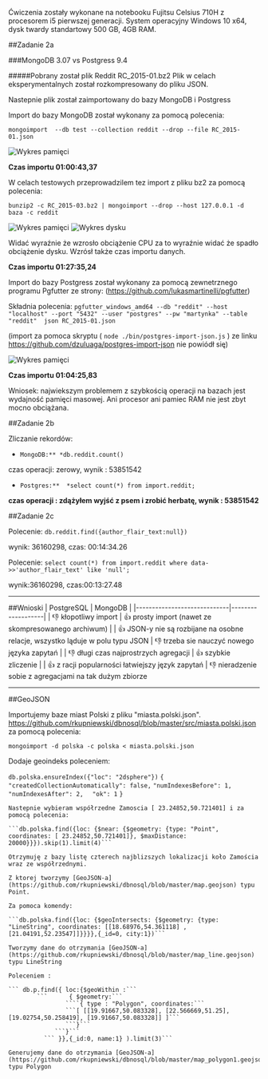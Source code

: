 Ćwiczenia zostały wykonane na notebooku Fujitsu Celsius 710H z procesorem i5 pierwszej generacji. System operacyjny Windows 10 x64, dysk twardy standartowy 500 GB, 4GB RAM.

##Zadanie 2a

###MongoDB 3.07 vs Postgress 9.4

#####Pobrany został plik Reddit RC_2015-01.bz2
Plik w celach eksperymentalnych został rozkompresowany do pliku JSON.

Nastepnie plik został zaimportowany do bazy MongoDB i Postgress

Import do bazy MongoDB został wykonany za pomocą polecenia:

``` mongoimport  --db test --collection reddit --drop --file RC_2015-01.json ```

![Wykres pamięci](pic/1.png)

**Czas importu 01:00:43,37**

W celach testowych przeprowadzilem tez import z pliku bz2 za pomocą polecenia:

```bunzip2 -c RC_2015-03.bz2 | mongoimport --drop --host 127.0.0.1 -d baza -c reddit```

![Wykres pamięci](pic/s1.png)
![Wykres dysku](pic/s2.png)

Widać wyraźnie że wzrosło obciążenie CPU za to wyraźnie widać że spadło obciążenie dysku. Wzrósł także czas importu danych.

**Czas importu 01:27:35,24**




Import do bazy Postgress został wykonany za pomocą zewnetrznego programu Pgfutter ze strony:
(https://github.com/lukasmartinelli/pgfutter)

Składnia polecenia: 
```pgfutter_windows_amd64 --db "reddit" --host "localhost" --port "5432" --user "postgres" --pw "martynka" --table "reddit"  json RC_2015-01.json```

(import za pomoca skryptu ( ```node ./bin/postgres-import-json.js``` ) ze linku https://github.com/dzuluaga/postgres-import-json nie powiódł się)

![Wykres pamięci](pic/3.png)

**Czas importu 01:04:25,83**

Wniosek: najwiekszym problemem z szybkością operacji na bazach jest wydajność pamięci masowej. Ani procesor ani pamiec RAM nie jest zbyt mocno obciążana.


##Zadanie 2b

Zliczanie rekordów:

- ```MongoDB:** *db.reddit.count()```

czas operacji: zerowy, wynik : 53851542

- ```Postgres:**  *select count(*) from import.reddit;```

**czas operacji : zdążyłem wyjść z psem i zrobić herbatę, wynik : 53851542**


##Zadanie 2c

Polecenie:
```db.reddit.find({author_flair_text:null}) ```

wynik: 36160298,
czas: 00:14:34.26

Polecenie:
```select count(*) from import.reddit where data->>'author_flair_text' like 'null';```

wynik:36160298,
czas:00:13:27.48




---------------------------------






##Wnioski
| PostgreSQL                  | MongoDB           |
|-----------------------------|-------------------|
| :-1: kłopotliwy import           | :+1: prosty import (nawet ze skompresowanego archiwum)   |
| :+1: JSON-y nie są rozbijane na osobne relacje, wszystko ląduje w polu typu JSON   | :-1: trzeba sie nauczyć nowego języka zapytań  |
| :-1: długi czas najprostrzych agregacji | :+1: szybkie zliczenie |
| :+1: z racji popularności łatwiejszy język zapytań | :-1: nieradzenie sobie z agregacjami na tak dużym zbiorze

----------------------------------
##GeoJSON

Importujemy baze miast Polski z pliku "miasta.polski.json". https://github.com/rkupniewski/dbnosql/blob/master/src/miasta.polski.json
za pomocą polecenia:

```mongoimport -d polska -c polska < miasta.polski.json```


Dodaje geoindeks poleceniem:

```db.polska.ensureIndex({"loc": "2dsphere"})```
```{ ```
```  "createdCollectionAutomatically": false,```
```"numIndexesBefore": 1,```
```  "numIndexesAfter": 2,```
```  "ok": 1```
```}```
```
Nastepnie wybieram współrzedne Zamoscia [ 23.24852,50.721401] i za pomocą polecenia:

```db.polska.find({loc: {$near: {$geometry: {type: "Point", coordinates: [ 23.24852,50.721401]}, $maxDistance: 20000}}}).skip(1).limit(4)```

Otrzymuję z bazy listę czterech najblizszych lokalizacji koło Zamościa wraz ze współrzednymi.

Z ktorej tworzymy [GeoJSON-a](https://github.com/rkupniewski/dbnosql/blob/master/map.geojson) typu Point.

Za pomoca komendy:

```db.polska.find({loc: {$geoIntersects: {$geometry: {type: "LineString", coordinates: [[18.68976,54.361118] ,[21.04191,52.23547]]}}}},{_id=0, city:1})```

Tworzymy dane do otrzymania [GeoJSON-a](https://github.com/rkupniewski/dbnosql/blob/master/map_line.geojson) typu LineString

Poleceniem :

``` db.p.find({ loc:{$geoWithin :```
        ```      { $geometry:```
                ````{ type : "Polygon", coordinates:```
                ```[ [[19.91667,50.083328], [22.566669,51.25], [19.02754,50.258419], [19.91667,50.083328]] ]```
                ```}```
             ```}```
          ``` }},{_id:0, name:1} ).limit(3)```

Generujemy dane do otrzymania [GeoJSON-a](https://github.com/rkupniewski/dbnosql/blob/master/map_polygon1.geojson) typu Polygon
